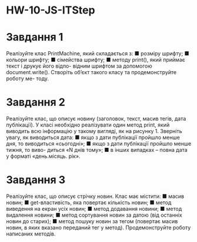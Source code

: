 # HW-10-JS-ITStep

# Завдання 1

Реалізуйте клас PrintMaсhine, який складається з:
■ розміру шрифту;
■ кольори шрифту;
■ сімейства шрифту;
■ методу print(), який приймає текст і друкує його відпо-
відним шрифтом за допомогою document.write().
Створіть об’єкт такого класу та продемонструйте роботу ме-
тоду.

# Завдання 2

Реалізуйте клас, що описує новину (заголовок, текст, масив
тегів, дата публікації). У класі необхідно реалізувати один метод
print, який виводить всю інформацію у такому вигляді, як на
рисунку 1.
Зверніть увагу, як виводиться дата:
■ якщо з дати публікації пройшло менше дня, то виводиться
«сьогодні»;
■ якщо з дати публікації пройшло менше тижня, то виво-
диться «N днів тому»;
■ в інших випадках – повна дата у форматі «день.місяць.
рік».

# Завдання 3

Реалізуйте клас, що описує стрічку новин.
Клас має містити:
■ масив новин;
■ get-властивість, яка повертає кількість новин;
■ метод виведення на екран усіх новин;
■ метод додавання новини;
■ метод видалення новини;
■ метод сортування новин за датою (від останніх новин до
старих);
■ метод пошуку новин за тегом (повертає масив новин, в
яких вказано переданий тег у метод).
Продемонструйте роботу написаних методів.
